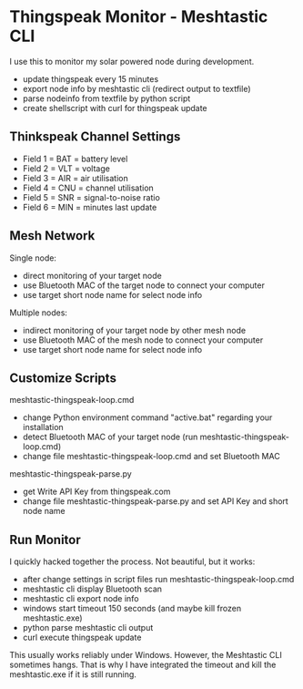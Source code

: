 # Thingspeak Monitor - Meshtastic CLI

I use this to monitor my solar powered node during development.

* update thingspeak every 15 minutes
* export node info by meshtastic cli (redirect output to textfile)
* parse nodeinfo from textfile by python script
* create shellscript with curl for thingspeak update

## Thinkspeak Channel Settings

* Field 1 = BAT = battery level
* Field 2 = VLT = voltage
* Field 3 = AIR = air utilisation
* Field 4 = CNU = channel utilisation
* Field 5 = SNR = signal-to-noise ratio
* Field 6 = MIN = minutes last update

## Mesh Network

Single node:

* direct monitoring of your target node
* use Bluetooth MAC of the target node to connect your computer
* use target short node name for select node info 

Multiple nodes:

* indirect monitoring of your target node by other mesh node
* use Bluetooth MAC of the mesh node to connect your computer
* use target short node name for select node info 

## Customize Scripts

meshtastic-thingspeak-loop.cmd

* change Python environment command "active.bat" regarding your installation
* detect Bluetooth MAC of your target node (run meshtastic-thingspeak-loop.cmd)
* change file meshtastic-thingspeak-loop.cmd and set Bluetooth MAC

meshtastic-thingspeak-parse.py

* get Write API Key from thingspeak.com
* change file meshtastic-thingspeak-parse.py and set API Key and short node name

## Run Monitor

I quickly hacked together the process. Not beautiful, but it works:

* after change settings in script files run meshtastic-thingspeak-loop.cmd
* meshtastic cli display Bluetooth scan
* meshtastic cli export node info
* windows start timeout 150 seconds (and maybe kill frozen meshtastic.exe)
* python parse meshtastic cli output
* curl execute thingspeak update

This usually works reliably under Windows. However, the Meshtastic CLI sometimes hangs. That is why I have integrated the timeout and kill the meshtastic.exe if it is still running.
